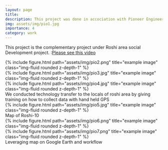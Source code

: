 ```yaml
---
layout: page
title: 
description: This project was done in accociation with Pioneer Engineering and Architects 
img: assets/img/pio1.jpg
importance: 4
category: work
---
```


This project is the complementary project under Roshi area social Development project. :<a href="https://www.youtube.com/watch?v=wbhjArQfh38&ab_channel=%E3%82%A2%E3%83%A0%E3%83%80%E3%83%9E%E3%82%A4%E3%83%B3%E3%82%BA%2FAMDA-MINDS">Please see this video</a>  

<div class="row">
    <div class="col-sm mt-3 mt-md-0">
        {% include figure.html path="assets/img/pio2.png" title="example image" class="img-fluid rounded z-depth-1" %}
    </div>
    <div class="col-sm mt-3 mt-md-0">
        {% include figure.html path="assets/img/pio3.jpg" title="example image" class="img-fluid rounded z-depth-1" %}
    </div>
    <div class="col-sm mt-3 mt-md-0">
        {% include figure.html path="assets/img/pio4.jpg" title="example image" class="img-fluid rounded z-depth-1" %}
    </div>
</div>
<div class="caption">
    We conducted technology transfer to the locals of roshi area by giving training on how to collect data with hand held GPS
</div>
<div class="row">
    <div class="col-sm mt-3 mt-md-0">
        {% include figure.html path="assets/img/pio5.jpg" title="example image" class="img-fluid rounded z-depth-1" %}
    </div>
</div>
<div class="caption">
    Map of Roshi-10
</div>
<div class="row justify-content-sm-center">
    <div class="col-sm-8 mt-3 mt-md-0">
        {% include figure.html path="assets/img/pio6.png" title="example image" class="img-fluid rounded z-depth-1" %}
    </div>
    <div class="col-sm-4 mt-3 mt-md-0">
        {% include figure.html path="assets/img/pio7.png" title="example image" class="img-fluid rounded z-depth-1" %}
    </div>
</div>
<div class="caption">
    Leveraging map on Google Earth and workflow
</div>




